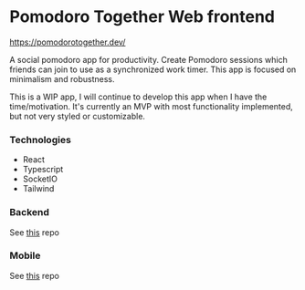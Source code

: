 # Pomodoro Together Web frontend

https://pomodorotogether.dev/

A social pomodoro app for productivity. Create Pomodoro sessions which friends can join to use as a synchronized work timer. This app is focused on minimalism and robustness.

This is a WIP app, I will continue to develop this app when I have the time/motivation. It's currently an MVP with most functionality implemented, but not very styled or customizable.

### Technologies
* React
* Typescript
* SocketIO
* Tailwind

### Backend
See [this](https://github.com/jakobkhansen/PomodoroTogetherBackend) repo

### Mobile
See [this](https://github.com/jakobkhansen/PomodoroTogetherMobile) repo
